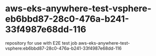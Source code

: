 # aws-eks-anywhere-test-vsphere-eb6bbd87-28c0-476a-b241-33f4987e68dd-116
repository for use with E2E test job aws-eks-anywhere-test-vsphere:eb6bbd87-28c0-476a-b241-33f4987e68dd-116
